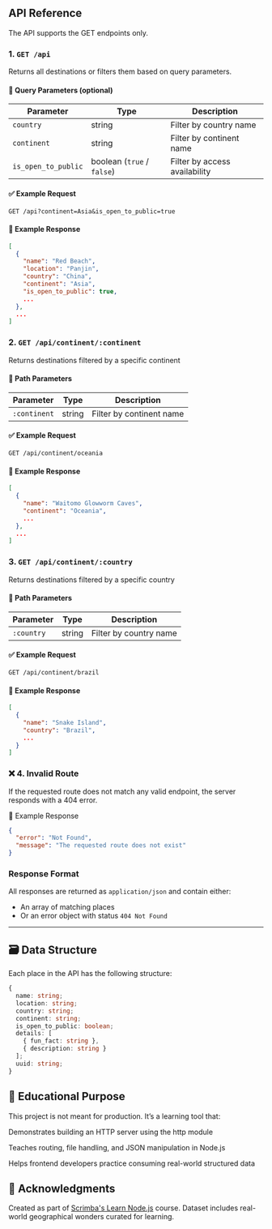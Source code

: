 
## API Reference
The API supports the GET endpoints only.

### 1. `GET /api`

Returns all destinations or filters them based on query parameters.

#### 🔹 Query Parameters (optional)

| Parameter     | Type   | Description                                  |
|---------------|--------|----------------------------------------------|
| `country`     | string | Filter by country name                       |
| `continent`   | string | Filter by continent name                    |
| `is_open_to_public` | boolean (`true` / `false`) | Filter by access availability |

#### ✅ Example Request

```http
GET /api?continent=Asia&is_open_to_public=true
```

#### 🔁 Example Response

```json
[
  {
    "name": "Red Beach",
    "location": "Panjin",
    "country": "China",
    "continent": "Asia",
    "is_open_to_public": true,
    ...
  },
  ...
]
```

### 2. `GET /api/continent/:continent`

Returns destinations filtered by a specific continent

#### 🔹 Path Parameters

| Parameter     | Type   | Description                                  |
|---------------|--------|----------------------------------------------|                    
| `:continent`   | string | Filter by continent name                    |

#### ✅ Example Request

```http
GET /api/continent/oceania
```

#### 🔁 Example Response

```json
[
  {
    "name": "Waitomo Glowworm Caves",
    "continent": "Oceania",
    ...
  },
  ...
]
```

### 3. `GET /api/continent/:country`

Returns destinations filtered by a specific country

#### 🔹 Path Parameters

| Parameter     | Type   | Description                                  |
|---------------|--------|----------------------------------------------|                    
| `:country`   | string | Filter by country name                    |

#### ✅ Example Request

```http
GET /api/continent/brazil
```

#### 🔁 Example Response

```json
[
  {
    "name": "Snake Island",
    "country": "Brazil",
    ...
  }
]

```
### ❌ 4. Invalid Route
If the requested route does not match any valid endpoint, the server responds with a 404 error.

🔁 Example Response
```json
{
  "error": "Not Found",
  "message": "The requested route does not exist"
}

```

### Response Format
All responses are returned as `application/json` and contain either:
- An array of matching places
- Or an error object with status `404 Not Found`
---
## 🗃 Data Structure
Each place in the API has the following structure:
```ts
{
  name: string;
  location: string;
  country: string;
  continent: string;
  is_open_to_public: boolean;
  details: [
    { fun_fact: string },
    { description: string }
  ];
  uuid: string;
}

```

## 🧠 Educational Purpose
This project is not meant for production. It’s a learning tool that:

Demonstrates building an HTTP server using the http module

Teaches routing, file handling, and JSON manipulation in Node.js

Helps frontend developers practice consuming real-world structured data

## 🙌 Acknowledgments
Created as part of [Scrimba's Learn Node.js](https://scrimba.com/learn-nodejs-c00ho9qqh6) course. Dataset includes real-world geographical wonders curated for learning.
